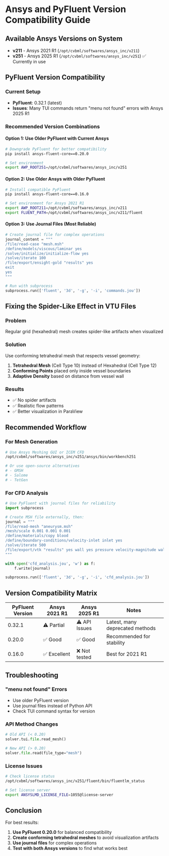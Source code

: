 # Ansys and PyFluent Version Compatibility Guide

## Available Ansys Versions on System

- **v211** - Ansys 2021 R1 (`/opt/cvbml/softwares/ansys_inc/v211`)
- **v251** - Ansys 2025 R1 (`/opt/cvbml/softwares/ansys_inc/v251`) ✅ Currently in use

## PyFluent Version Compatibility

### Current Setup
- **PyFluent**: 0.32.1 (latest)
- **Issues**: Many TUI commands return "menu not found" errors with Ansys 2025 R1

### Recommended Version Combinations

#### Option 1: Use Older PyFluent with Current Ansys
```bash
# Downgrade PyFluent for better compatibility
pip install ansys-fluent-core==0.20.0

# Set environment
export AWP_ROOT251=/opt/cvbml/softwares/ansys_inc/v251
```

#### Option 2: Use Older Ansys with Older PyFluent
```bash
# Install compatible PyFluent
pip install ansys-fluent-core==0.16.0

# Set environment for Ansys 2021 R1
export AWP_ROOT211=/opt/cvbml/softwares/ansys_inc/v211
export FLUENT_PATH=/opt/cvbml/softwares/ansys_inc/v211/fluent
```

#### Option 3: Use Journal Files (Most Reliable)
```python
# Create journal file for complex operations
journal_content = """
/file/read-case "mesh.msh"
/define/models/viscous/laminar yes
/solve/initialize/initialize-flow yes
/solve/iterate 100
/file/export/ensight-gold "results" yes
exit
yes
"""

# Run with subprocess
subprocess.run(['fluent', '3d', '-g', '-i', 'commands.jou'])
```

## Fixing the Spider-Like Effect in VTU Files

### Problem
Regular grid (hexahedral) mesh creates spider-like artifacts when visualized

### Solution
Use conforming tetrahedral mesh that respects vessel geometry:

1. **Tetrahedral Mesh** (Cell Type 10) instead of Hexahedral (Cell Type 12)
2. **Conforming Points** placed only inside vessel boundaries
3. **Adaptive Density** based on distance from vessel wall

### Results
- ✅ No spider artifacts
- ✅ Realistic flow patterns
- ✅ Better visualization in ParaView

## Recommended Workflow

### For Mesh Generation
```bash
# Use Ansys Meshing GUI or ICEM CFD
/opt/cvbml/softwares/ansys_inc/v251/ansys/bin/workbench251

# Or use open-source alternatives
# - GMSH
# - Salome
# - TetGen
```

### For CFD Analysis
```python
# Use PyFluent with journal files for reliability
import subprocess

# Create MSH file externally, then:
journal = """
/file/read-mesh "aneurysm.msh"
/mesh/scale 0.001 0.001 0.001
/define/materials/copy blood
/define/boundary-conditions/velocity-inlet inlet yes
/solve/iterate 500
/file/export/vtk "results" yes wall yes pressure velocity-magnitude wall-shear done
"""

with open('cfd_analysis.jou', 'w') as f:
    f.write(journal)

subprocess.run(['fluent', '3d', '-g', '-i', 'cfd_analysis.jou'])
```

## Version Compatibility Matrix

| PyFluent Version | Ansys 2021 R1 | Ansys 2025 R1 | Notes |
|-----------------|---------------|---------------|-------|
| 0.32.1 | ⚠️ Partial | ⚠️ API Issues | Latest, many deprecated methods |
| 0.20.0 | ✅ Good | ✅ Good | Recommended for stability |
| 0.16.0 | ✅ Excellent | ❌ Not tested | Best for 2021 R1 |

## Troubleshooting

### "menu not found" Errors
- Use older PyFluent version
- Use journal files instead of Python API
- Check TUI command syntax for version

### API Method Changes
```python
# Old API (< 0.20)
solver.tui.file.read_mesh()

# New API (> 0.20)
solver.file.read(file_type="mesh")
```

### License Issues
```bash
# Check license status
/opt/cvbml/softwares/ansys_inc/v251/fluent/bin/fluentlm_status

# Set license server
export ANSYSLMD_LICENSE_FILE=1055@license-server
```

## Conclusion

For best results:
1. **Use PyFluent 0.20.0** for balanced compatibility
2. **Create conforming tetrahedral meshes** to avoid visualization artifacts
3. **Use journal files** for complex operations
4. **Test with both Ansys versions** to find what works best 
 